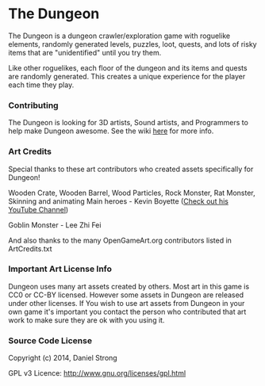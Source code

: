 # The Dungeon


The Dungeon is a dungeon crawler/exploration game with roguelike elements, randomly generated levels, puzzles, loot, quests, and lots of risky items that are "unidentified" until you try them.

Like other roguelikes, each floor of the dungeon and its items and quests are randomly generated.  This creates a unique experience for the player each time they play.

### Contributing

The Dungeon is looking for 3D artists, Sound artists, and Programmers to help make Dungeon awesome. See the wiki [here](https://github.com/ASneakyFox/Dungeon/wiki/1.-Contributing) for more info.

### Art Credits

Special thanks to these art contributors who created assets specifically for Dungeon!

Wooden Crate, Wooden Barrel, Wood Particles, Rock Monster, Rat Monster, Skinning and animating Main heroes - Kevin Boyette ([Check out his YouTube Channel](https://www.youtube.com/channel/UC5EmESk342x3tt2lHvnGOEQ))

Goblin Monster - Lee Zhi Fei

And also thanks to the many OpenGameArt.org contributors listed in ArtCredits.txt

### Important Art License Info

Dungeon uses many art assets created by others. Most art in this game is CC0 or CC-BY licensed. However some
assets in Dungeon are released under other licenses. If You wish to use art assets from Dungeon in your own game
it's important you contact the person who contributed that art work to make sure they are ok with you using it.

### Source Code License

Copyright (c) 2014, Daniel Strong

GPL v3 Licence: http://www.gnu.org/licenses/gpl.html

